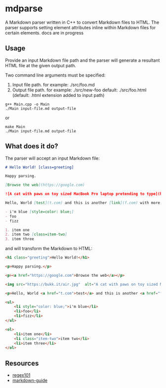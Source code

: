 # mdparse
A Markdown parser written in C++ to convert Markdown files to HTML. The parser supports setting element attributes inline within Markdown files for certain elements. docs are in progress

## Usage
Provide an input Markdown file path and the parser will generate a resultant HTML file at the given output path.

Two command line arguments must be specified:

1. Input file path. for example: ./src/foo.md
2. Output file path. for example: ./src/new-foo default: ./src/foo.html (default: .html extension added to input path)

```
g++ Main.cpp -o Main
./Main input-file.md output-file
```

or

```
make Main
./Main input-file.md output-file
```

## What does it do?
The parser will accept an input Markdown file:

```md
# Hello World! [class=greeting]

Happy parsing.

[Browse the web](https://google.com)

![A cat with paws on toy sized MacBook Pro laptop pretending to type](https://bukk.it/air.jpg)

Hello, World [test](t.com) and this is another [link](f.com) with more text after it.

- i'm blue [style=color: blue;]
- foo
- fizz

1. item one
2. item two [class=item-two]
3. item three
```

and will transform the Markdown to HTML:

```html
<h1 class="greeting">Hello World!</h1>

<p>Happy parsing.</p>

<p><a href="https://google.com">Browse the web</a></p>

<img src="https://bukk.it/air.jpg"  alt="A cat with paws on toy sized MacBook Pro laptop pretending to type" />

<p>Hello, World <a href="t.com">test</a> and this is another <a href="f.com">link</a> with more text after it.</p>

<ul>
    <li style="color: blue;">i'm blue</li>
    <li>foo</li>
    <li>fizz</li>
</ul>

<ol>
    <li>item one</li>
    <li class="item-two">item two</li>
    <li>item three</li>
</ol>
```

## Resources
- [regex101](https://regex101.com)
- [markdown-guide](https://about.gitlab.com/handbook/markdown-guide/)
